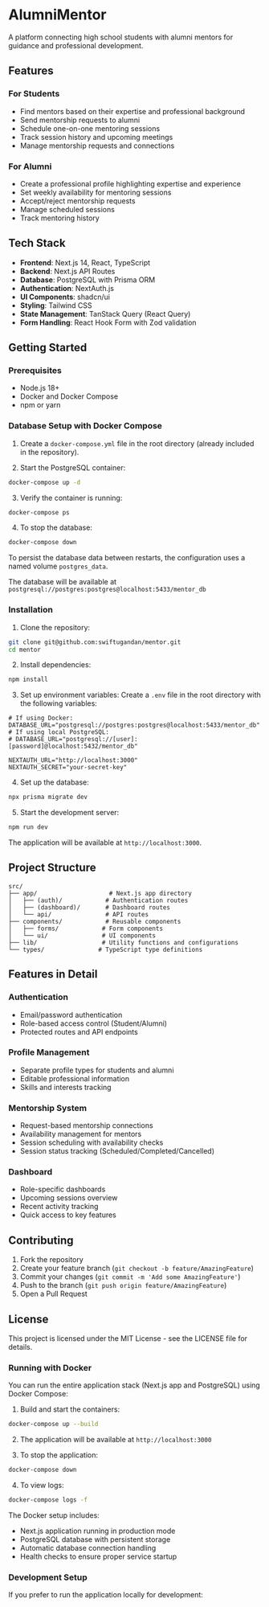 # AlumniMentor

A platform connecting high school students with alumni mentors for guidance and professional development.

## Features

### For Students
- Find mentors based on their expertise and professional background
- Send mentorship requests to alumni
- Schedule one-on-one mentoring sessions
- Track session history and upcoming meetings
- Manage mentorship requests and connections

### For Alumni
- Create a professional profile highlighting expertise and experience
- Set weekly availability for mentoring sessions
- Accept/reject mentorship requests
- Manage scheduled sessions
- Track mentoring history

## Tech Stack

- **Frontend**: Next.js 14, React, TypeScript
- **Backend**: Next.js API Routes
- **Database**: PostgreSQL with Prisma ORM
- **Authentication**: NextAuth.js
- **UI Components**: shadcn/ui
- **Styling**: Tailwind CSS
- **State Management**: TanStack Query (React Query)
- **Form Handling**: React Hook Form with Zod validation

## Getting Started

### Prerequisites

- Node.js 18+
- Docker and Docker Compose
- npm or yarn

### Database Setup with Docker Compose

1. Create a `docker-compose.yml` file in the root directory (already included in the repository).

2. Start the PostgreSQL container:
```bash
docker-compose up -d
```

3. Verify the container is running:
```bash
docker-compose ps
```

4. To stop the database:
```bash
docker-compose down
```

To persist the database data between restarts, the configuration uses a named volume `postgres_data`.

The database will be available at `postgresql://postgres:postgres@localhost:5433/mentor_db`

### Installation

1. Clone the repository:
```bash
git clone git@github.com:swiftugandan/mentor.git
cd mentor
```

2. Install dependencies:
```bash
npm install
```

3. Set up environment variables:
Create a `.env` file in the root directory with the following variables:
```env
# If using Docker:
DATABASE_URL="postgresql://postgres:postgres@localhost:5433/mentor_db"
# If using local PostgreSQL:
# DATABASE_URL="postgresql://[user]:[password]@localhost:5432/mentor_db"

NEXTAUTH_URL="http://localhost:3000"
NEXTAUTH_SECRET="your-secret-key"
```

4. Set up the database:
```bash
npx prisma migrate dev
```

5. Start the development server:
```bash
npm run dev
```

The application will be available at `http://localhost:3000`.

## Project Structure

```
src/
├── app/                    # Next.js app directory
│   ├── (auth)/            # Authentication routes
│   ├── (dashboard)/       # Dashboard routes
│   └── api/               # API routes
├── components/            # Reusable components
│   ├── forms/            # Form components
│   └── ui/               # UI components
├── lib/                  # Utility functions and configurations
└── types/               # TypeScript type definitions
```

## Features in Detail

### Authentication
- Email/password authentication
- Role-based access control (Student/Alumni)
- Protected routes and API endpoints

### Profile Management
- Separate profile types for students and alumni
- Editable professional information
- Skills and interests tracking

### Mentorship System
- Request-based mentorship connections
- Availability management for mentors
- Session scheduling with availability checks
- Session status tracking (Scheduled/Completed/Cancelled)

### Dashboard
- Role-specific dashboards
- Upcoming sessions overview
- Recent activity tracking
- Quick access to key features

## Contributing

1. Fork the repository
2. Create your feature branch (`git checkout -b feature/AmazingFeature`)
3. Commit your changes (`git commit -m 'Add some AmazingFeature'`)
4. Push to the branch (`git push origin feature/AmazingFeature`)
5. Open a Pull Request

## License

This project is licensed under the MIT License - see the LICENSE file for details.

### Running with Docker

You can run the entire application stack (Next.js app and PostgreSQL) using Docker Compose:

1. Build and start the containers:
```bash
docker-compose up --build
```

2. The application will be available at `http://localhost:3000`

3. To stop the application:
```bash
docker-compose down
```

4. To view logs:
```bash
docker-compose logs -f
```

The Docker setup includes:
- Next.js application running in production mode
- PostgreSQL database with persistent storage
- Automatic database connection handling
- Health checks to ensure proper service startup

### Development Setup

If you prefer to run the application locally for development:
